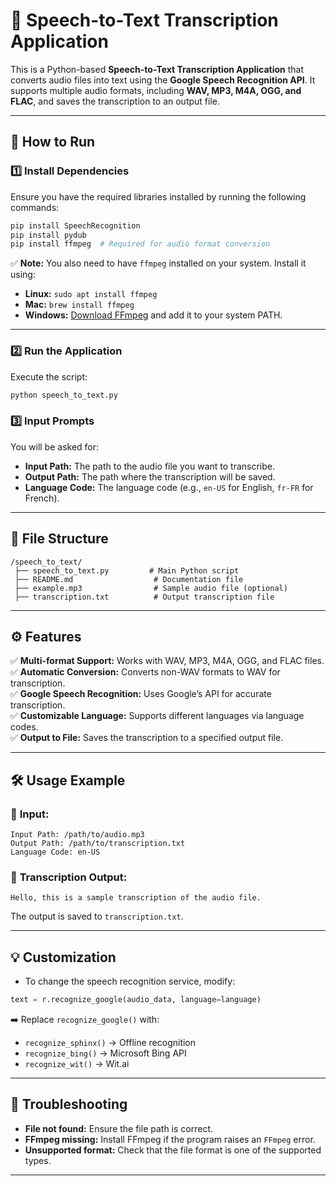 
# 🎤 **Speech-to-Text Transcription Application**

This is a Python-based **Speech-to-Text Transcription Application** that converts audio files into text using the **Google Speech Recognition API**. It supports multiple audio formats, including **WAV, MP3, M4A, OGG, and FLAC**, and saves the transcription to an output file.

---

## 🚀 **How to Run**

### 1️⃣ **Install Dependencies**

Ensure you have the required libraries installed by running the following commands:
```bash
pip install SpeechRecognition
pip install pydub
pip install ffmpeg  # Required for audio format conversion
```
✅ **Note:** You also need to have `ffmpeg` installed on your system. Install it using:
- **Linux:** `sudo apt install ffmpeg`
- **Mac:** `brew install ffmpeg`
- **Windows:** [Download FFmpeg](https://ffmpeg.org/download.html) and add it to your system PATH.

---

### 2️⃣ **Run the Application**

Execute the script:
```bash
python speech_to_text.py
```

### 3️⃣ **Input Prompts**
You will be asked for:
- **Input Path:** The path to the audio file you want to transcribe.  
- **Output Path:** The path where the transcription will be saved.  
- **Language Code:** The language code (e.g., `en-US` for English, `fr-FR` for French).

---

## 🔧 **File Structure**
```
/speech_to_text/
 ├── speech_to_text.py         # Main Python script
 ├── README.md                  # Documentation file
 ├── example.mp3                # Sample audio file (optional)
 ├── transcription.txt          # Output transcription file
```

---

## ⚙️ **Features**
✅ **Multi-format Support:** Works with WAV, MP3, M4A, OGG, and FLAC files.  
✅ **Automatic Conversion:** Converts non-WAV formats to WAV for transcription.  
✅ **Google Speech Recognition:** Uses Google’s API for accurate transcription.  
✅ **Customizable Language:** Supports different languages via language codes.  
✅ **Output to File:** Saves the transcription to a specified output file.  

---

## 🛠️ **Usage Example**

### 🎯 **Input:**
```
Input Path: /path/to/audio.mp3  
Output Path: /path/to/transcription.txt  
Language Code: en-US  
```

### 📝 **Transcription Output:**
```
Hello, this is a sample transcription of the audio file.
```
The output is saved to `transcription.txt`.

---

## 💡 **Customization**
- To change the speech recognition service, modify:
```python
text = r.recognize_google(audio_data, language=language)
```
➡️ Replace `recognize_google()` with:
- `recognize_sphinx()` → Offline recognition  
- `recognize_bing()` → Microsoft Bing API  
- `recognize_wit()` → Wit.ai  

---

## 📌 **Troubleshooting**
- **File not found:** Ensure the file path is correct.  
- **FFmpeg missing:** Install FFmpeg if the program raises an `FFmpeg` error.  
- **Unsupported format:** Check that the file format is one of the supported types.

---
